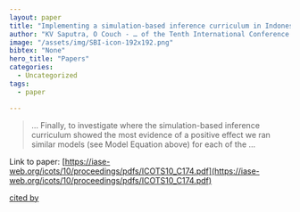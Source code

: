 ```yaml
---
layout: paper
title: "Implementing a simulation-based inference curriculum in Indonesia: A preliminary report"
author: "KV Saputra, O Couch - … of the Tenth International Conference on …, 2018 - iase-web.org"
image: "/assets/img/SBI-icon-192x192.png"
bibtex: "None"
hero_title: "Papers"
categories:
  - Uncategorized
tags:
  - paper

---
```

>… Finally, to investigate where the simulation-based inference curriculum showed the most evidence of a positive effect we ran similar models (see Model Equation above) for each of the …

Link to paper: [https://iase-web.org/icots/10/proceedings/pdfs/ICOTS10_C174.pdf](https://iase-web.org/icots/10/proceedings/pdfs/ICOTS10_C174.pdf)

[cited by](https://scholar.google.com/scholar?cites=7282203935240776240&as_sdt=2005&sciodt=0,5&hl=en&num=20)
